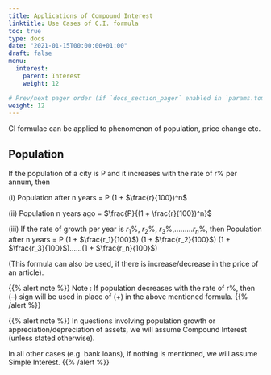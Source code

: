 ```yaml
---
title: Applications of Compound Interest
linktitle: Use Cases of C.I. formula
toc: true
type: docs
date: "2021-01-15T00:00:00+01:00"
draft: false
menu:
  interest:
    parent: Interest
    weight: 12

# Prev/next pager order (if `docs_section_pager` enabled in `params.toml`)
weight: 12
---
```


CI formulae can be applied to phenomenon of population, price change etc.

## Population

If the population of a city is P and it increases with the rate of r% per annum, then

(i)	Population after n years = P (1 + $\frac{r}{100})^n$

(ii)	Population n years ago = $\frac{P}{(1 + \frac{r}{100})^n}$

(iii)	If the rate of growth per year is $r_1$%, $r_2$%, $r_3$%,.........$r_n$%, then
Population after n years =  P (1 + $\frac{r_1}{100}$) (1 + $\frac{r_2}{100}$) (1 + $\frac{r_3}{100}$)......(1 + $\frac{r_n}{100}$)

(This formula can also be used, if there is increase/decrease in the price of an article).

{{% alert note %}}
Note : If population decreases with the rate of r%, then (–) sign will be used in place of (+) in the above mentioned formula.
{{% /alert %}}

{{% alert note %}}
In questions involving population growth or appreciation/depreciation of assets, we will assume  Compound Interest (unless stated otherwise). 

In all other cases (e.g. bank loans), if nothing is mentioned, we will assume Simple Interest. 
{{% /alert %}}